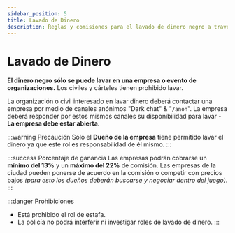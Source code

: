 ```yaml
---
sidebar_position: 5
title: Lavado de Dinero
description: Reglas y comisiones para el lavado de dinero negro a través de empresas y organizaciones.
---
```


# Lavado de Dinero

<span class="morado">**El dinero negro sólo se puede lavar en una empresa o evento de organizaciones.**</span> Los civiles y cárteles tienen prohibido lavar.

La organización o civil interesado en lavar dinero deberá contactar una empresa por medio de canales anónimos <span class="fondo-morado-claro">"Dark chat"</span> & "`/anon`". La empresa deberá responder por estos mismos canales su disponibilidad para lavar - <span class="morado">**La empresa debe estar abierta.**</span>

:::warning Precaución
Sólo el **Dueño de la empresa** tiene permitido lavar el dinero ya que este rol es responsabilidad de él mismo.
:::

:::success Porcentaje de ganancia
Las empresas podrán cobrarse un **mínimo del 13%** y un **máximo del 22%** de comisión. Las empresas de la ciudad pueden ponerse de acuerdo en la comisión o competir con precios bajos *(para esto los dueños deberán buscarse y negociar dentro del juego)*.
:::

:::danger Prohibiciones
* Está prohibido el rol de estafa.
* La policía no podrá interferir ni investigar roles de lavado de dinero.
:::